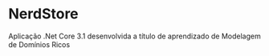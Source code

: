 # NerdStore
Aplicação .Net Core 3.1 desenvolvida a título de aprendizado de Modelagem de Domínios Ricos
